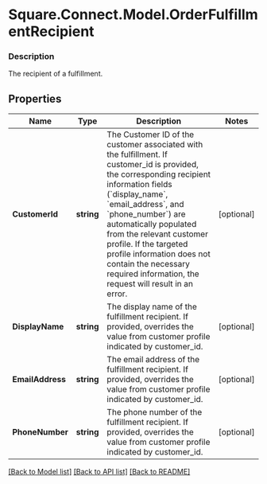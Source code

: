 # Square.Connect.Model.OrderFulfillmentRecipient

### Description

The recipient of a fulfillment.

## Properties

Name | Type | Description | Notes
------------ | ------------- | ------------- | -------------
**CustomerId** | **string** | The Customer ID of the customer associated with the fulfillment.  If customer_id is provided, the corresponding recipient information fields (&#x60;display_name&#x60;, &#x60;email_address&#x60;, and &#x60;phone_number&#x60;) are automatically populated from the relevant customer profile. If the targeted profile information does not contain the necessary required information, the request will result in an error. | [optional] 
**DisplayName** | **string** | The display name of the fulfillment recipient.  If provided, overrides the value from customer profile indicated by customer_id. | [optional] 
**EmailAddress** | **string** | The email address of the fulfillment recipient.  If provided, overrides the value from customer profile indicated by customer_id. | [optional] 
**PhoneNumber** | **string** | The phone number of the fulfillment recipient.  If provided, overrides the value from customer profile indicated by customer_id. | [optional] 



[[Back to Model list]](../README.md#documentation-for-models) [[Back to API list]](../README.md#documentation-for-api-endpoints) [[Back to README]](../README.md)


